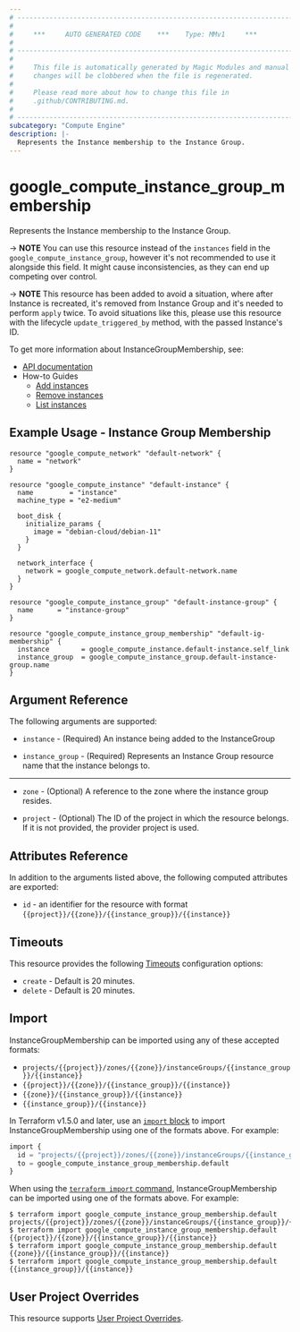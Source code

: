 ```yaml
---
# ----------------------------------------------------------------------------
#
#     ***     AUTO GENERATED CODE    ***    Type: MMv1     ***
#
# ----------------------------------------------------------------------------
#
#     This file is automatically generated by Magic Modules and manual
#     changes will be clobbered when the file is regenerated.
#
#     Please read more about how to change this file in
#     .github/CONTRIBUTING.md.
#
# ----------------------------------------------------------------------------
subcategory: "Compute Engine"
description: |-
  Represents the Instance membership to the Instance Group.
---
```


# google_compute_instance_group_membership

Represents the Instance membership to the Instance Group.

-> **NOTE** You can use this resource instead of the `instances` field in the
`google_compute_instance_group`, however it's not recommended to use it alongside this field.
It might cause inconsistencies, as they can end up competing over control.

-> **NOTE** This resource has been added to avoid a situation, where after
Instance is recreated, it's removed from Instance Group and it's needed to
perform `apply` twice. To avoid situations like this, please use this resource
with the lifecycle `update_triggered_by` method, with the passed Instance's ID.


To get more information about InstanceGroupMembership, see:

* [API documentation](https://cloud.google.com/compute/docs/reference/rest/v1/instanceGroups)
* How-to Guides
    * [Add instances](https://cloud.google.com/compute/docs/reference/rest/v1/instanceGroups/addInstances)
    * [Remove instances](https://cloud.google.com/compute/docs/reference/rest/v1/instanceGroups/removeInstances)
    * [List instances](https://cloud.google.com/compute/docs/reference/rest/v1/instanceGroups/listInstances)

## Example Usage - Instance Group Membership


```hcl
resource "google_compute_network" "default-network" {
  name = "network"
}

resource "google_compute_instance" "default-instance" {
  name         = "instance"
  machine_type = "e2-medium"

  boot_disk {
    initialize_params {
      image = "debian-cloud/debian-11"
    }
  }

  network_interface {
    network = google_compute_network.default-network.name
  }
}

resource "google_compute_instance_group" "default-instance-group" {
  name      = "instance-group"
}

resource "google_compute_instance_group_membership" "default-ig-membership" {
  instance        = google_compute_instance.default-instance.self_link
  instance_group  = google_compute_instance_group.default-instance-group.name
}
```

## Argument Reference

The following arguments are supported:


* `instance` -
  (Required)
  An instance being added to the InstanceGroup

* `instance_group` -
  (Required)
  Represents an Instance Group resource name that the instance belongs to.


- - -


* `zone` -
  (Optional)
  A reference to the zone where the instance group resides.

* `project` - (Optional) The ID of the project in which the resource belongs.
    If it is not provided, the provider project is used.


## Attributes Reference

In addition to the arguments listed above, the following computed attributes are exported:

* `id` - an identifier for the resource with format `{{project}}/{{zone}}/{{instance_group}}/{{instance}}`


## Timeouts

This resource provides the following
[Timeouts](https://developer.hashicorp.com/terraform/plugin/sdkv2/resources/retries-and-customizable-timeouts) configuration options:

- `create` - Default is 20 minutes.
- `delete` - Default is 20 minutes.

## Import


InstanceGroupMembership can be imported using any of these accepted formats:

* `projects/{{project}}/zones/{{zone}}/instanceGroups/{{instance_group}}/{{instance}}`
* `{{project}}/{{zone}}/{{instance_group}}/{{instance}}`
* `{{zone}}/{{instance_group}}/{{instance}}`
* `{{instance_group}}/{{instance}}`


In Terraform v1.5.0 and later, use an [`import` block](https://developer.hashicorp.com/terraform/language/import) to import InstanceGroupMembership using one of the formats above. For example:

```tf
import {
  id = "projects/{{project}}/zones/{{zone}}/instanceGroups/{{instance_group}}/{{instance}}"
  to = google_compute_instance_group_membership.default
}
```

When using the [`terraform import` command](https://developer.hashicorp.com/terraform/cli/commands/import), InstanceGroupMembership can be imported using one of the formats above. For example:

```
$ terraform import google_compute_instance_group_membership.default projects/{{project}}/zones/{{zone}}/instanceGroups/{{instance_group}}/{{instance}}
$ terraform import google_compute_instance_group_membership.default {{project}}/{{zone}}/{{instance_group}}/{{instance}}
$ terraform import google_compute_instance_group_membership.default {{zone}}/{{instance_group}}/{{instance}}
$ terraform import google_compute_instance_group_membership.default {{instance_group}}/{{instance}}
```

## User Project Overrides

This resource supports [User Project Overrides](https://registry.terraform.io/providers/hashicorp/google/latest/docs/guides/provider_reference#user_project_override).
